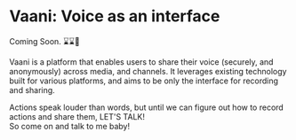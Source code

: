 # Vaani: Voice as an interface
Coming Soon. ⌛⌛🥺

Vaani is a platform that enables users to share their voice (securely, and anonymously) across media, and channels. It leverages existing technology built for various platforms, and aims to be only the interface for recording and sharing.

Actions speak louder than words, but until we can figure out how to record actions and share them, LET'S TALK!    
So come on and talk to me baby!
